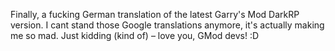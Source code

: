 Finally, a fucking German translation of the latest Garry's Mod DarkRP version.
I cant stand those Google translations anymore, it's actually making me so mad.
Just kidding (kind of) – love you, GMod devs! :D
